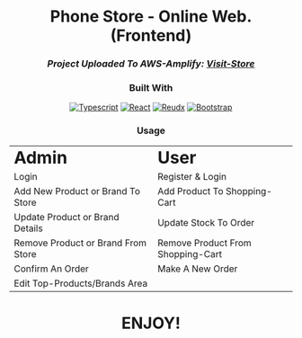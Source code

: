 <div align="center">
 
# Phone Store - Online Web. (Frontend)
###  ***Project Uploaded To AWS-Amplify: [Visit-Store](https://master.d3eqhxr7e40pa9.amplifyapp.com/)***

### Built With
 [![Typescript][Typescript.com]][Typescript-url]
 [![React][React.js]][React-url]
 [![Reudx][Redux.com]][Redux-url]
 [![Bootstrap][Bootstrap.com]][Bootstrap-url]

### Usage

<table border="0">
 <tr>
    <td><b style="font-size:30px">Admin</b></td>
    <td><b style="font-size:30px">User</b></td>
 </tr>
 
 <tr>
    <td> Login </td>
    <td> Register & Login </td>
 </tr>
 <tr>
    <td> Add New Product or Brand To Store </td>
    <td> Add Product To Shopping-Cart </td>
 </tr>
 <tr>
    <td> Update Product or Brand Details </td>
    <td> Update Stock To Order </td>
 </tr>
 <tr>
    <td> Remove Product or Brand From Store </td>
    <td> Remove Product From Shopping-Cart </td>
 </tr>
 <tr>
    <td> Confirm An Order </td>
    <td> Make A New Order </td>
 </tr>
 <tr>
  <td> Edit Top-Products/Brands Area </td>
  <td> </td>
 </tr>
</table>

# ENJOY!
<div/>


[React.js]: https://img.shields.io/badge/React-20232A?style=for-the-badge&logo=react&logoColor=61DAFB
[React-url]: https://reactjs.org/

[Bootstrap.com]: https://img.shields.io/badge/Bootstrap-20232A?style=for-the-badge&logo=bootstrap&logoColor=61DAFB
[Bootstrap-url]: https://getbootstrap.com


[Redux.com]: https://img.shields.io/badge/Redux-20232A?style=for-the-badge&logo=redux&logoColor=61DAFB
[Redux-url]: https://redux.js.org/


[Typescript.com]: https://img.shields.io/badge/Typescript-20232A?style=for-the-badge&logo=typescript&logoColor=61DAFB
[Typescript-url]: https://www.typescriptlang.org/
  
